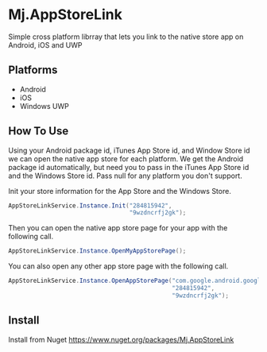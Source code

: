 # Mj.AppStoreLink
Simple cross platform librray that lets you link to the native store app on Android, iOS and UWP

## Platforms
* Android
* iOS
* Windows UWP

## How To Use
Using your Android package id, iTunes App Store id, and Window Store id we can open the native app store for each platform. We get the Android package id automatically, but need you to pass in the iTunes App Store id and the Windows Store id. Pass null for any platform you don't support.

Init your store information for the App Store and the Windows Store.
```csharp
AppStoreLinkService.Instance.Init("284815942",
                                  "9wzdncrfj2gk");
```
Then you can open the native app store page for your app with the following call.
```csharp
AppStoreLinkService.Instance.OpenMyAppStorePage();
```
You can also open any other app store page with the following call.
```csharp
AppStoreLinkService.Instance.OpenAppStorePage("com.google.android.googlequicksearchbox",
                                              "284815942",
                                              "9wzdncrfj2gk");
```

## Install
Install from Nuget https://www.nuget.org/packages/Mj.AppStoreLink

